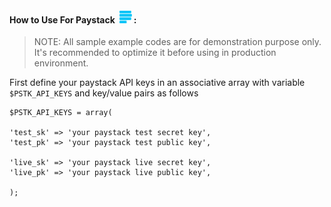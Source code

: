 #### How to Use For Paystack &nbsp;<a href="https://www.paystack.com/" target="_blank" rel="noreferrer"><img src="/logos/paystack.svg" title="Paystack" alt="Paystack logo" width="20" height="20"/></a> :

> NOTE: All sample example codes are for demonstration purpose only. It's recommended to optimize it before using in production environment.

First define your paystack API keys in an associative array with variable `$PSTK_API_KEYS` and key/value pairs as follows 

```
$PSTK_API_KEYS = array(

'test_sk' => 'your paystack test secret key',
'test_pk' => 'your paystack test public key', 
		
'live_sk' => 'your paystack live secret key',
'live_pk' => 'your paystack live public key',
		
);

```

